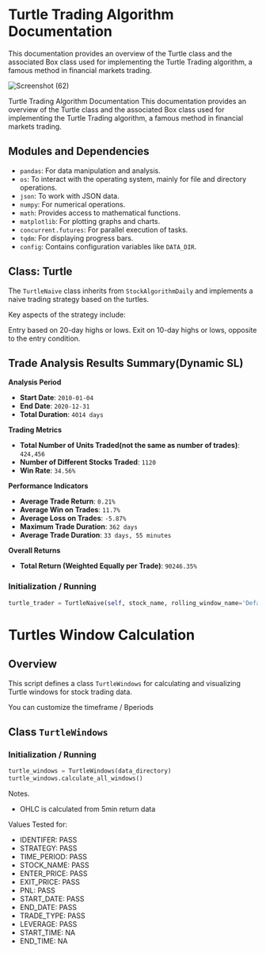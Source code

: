 # Turtle Trading Algorithm Documentation
This documentation provides an overview of the Turtle class and the associated Box class used for implementing the Turtle Trading algorithm, a famous method in financial markets trading.

![Screenshot (62)](https://github.com/lordyabu/CRSP-Lab/assets/92772420/70e99f04-5584-4034-8c8b-28730d00c149)


Turtle Trading Algorithm Documentation
This documentation provides an overview of the Turtle class and the associated Box class used for implementing the Turtle Trading algorithm, a famous method in financial markets trading.

## Modules and Dependencies
- `pandas`: For data manipulation and analysis.
- `os`: To interact with the operating system, mainly for file and directory operations.
- `json`: To work with JSON data.
- `numpy`: For numerical operations.
- `math`: Provides access to mathematical functions.
- `matplotlib`: For plotting graphs and charts.
- `concurrent.futures`: For parallel execution of tasks.
- `tqdm`: For displaying progress bars.
- `config`: Contains configuration variables like `DATA_DIR`.

## Class: Turtle

The `TurtleNaive` class inherits from `StockAlgorithmDaily` and implements a naive trading strategy based on the turtles.

Key aspects of the strategy include:

Entry based on 20-day highs or lows.
Exit on 10-day highs or lows, opposite to the entry condition.


## Trade Analysis Results Summary(Dynamic SL)

**Analysis Period**
- **Start Date**: `2010-01-04`
- **End Date**: `2020-12-31`
- **Total Duration**: `4014 days`

**Trading Metrics**
- **Total Number of Units Traded(not the same as number of trades)**: `424,456`
- **Number of Different Stocks Traded**: `1120`
- **Win Rate**: `34.56%`

**Performance Indicators**
- **Average Trade Return**: `0.21%`
- **Average Win on Trades**: `11.7%`
- **Average Loss on Trades**: `-5.87%`
- **Maximum Trade Duration**: `362 days`
- **Average Trade Duration**: `33 days, 55 minutes`

**Overall Returns**
- **Total Return (Weighted Equally per Trade)**: `90246.35%`



### Initialization / Running
```python
turtle_trader = TurtleNaive(self, stock_name, rolling_window_name='Default', identifier=-1, time_period='Daily', reset_indexes=False, step=0)
```

# Turtles Window Calculation

## Overview
This script defines a class `TurtleWindows` for calculating and visualizing Turtle windows for stock trading data.

You can customize the timeframe / Bperiods

## Class `TurtleWindows`

### Initialization / Running

```python
turtle_windows = TurtleWindows(data_directory)
turtle_windows.calculate_all_windows()
```
Notes.
- OHLC is calculated from 5min return data

Values Tested for:
- IDENTIFER: PASS
- STRATEGY: PASS
- TIME_PERIOD: PASS
- STOCK_NAME: PASS
- ENTER_PRICE: PASS
- EXIT_PRICE: PASS
- PNL: PASS
- START_DATE: PASS
- END_DATE: PASS
- TRADE_TYPE: PASS
- LEVERAGE: PASS
- START_TIME: NA
- END_TIME: NA
